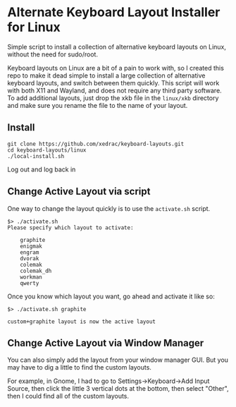 # Alternate Keyboard Layout Installer for Linux
Simple script to install a collection of alternative keyboard layouts on Linux, without the need for sudo/root.

Keyboard layouts on Linux are a bit of a pain to work with, so I created this repo to make it dead simple to install a large collection of alternative keyboard layouts, and switch between them quickly.
This script will work with both X11 and Wayland, and does not require any third party software.  To add additional layouts, just drop the xkb file in the `linux/xkb` directory and make sure you rename the file to the name of your layout.

## Install
```
git clone https://github.com/xedrac/keyboard-layouts.git
cd keyboard-layouts/linux
./local-install.sh
```

Log out and log back in


## Change Active Layout via script

One way to change the layout quickly is to use the `activate.sh` script.

```
$> ./activate.sh
Please specify which layout to activate:

    graphite
    enigmak
    engram
    dvorak
    colemak
    colemak_dh
    workman
    qwerty
```

Once you know which layout you want, go ahead and activate it like so:

```
$> ./activate.sh graphite

custom+graphite layout is now the active layout

```

## Change Active Layout via Window Manager

You can also simply add the layout from your window manager GUI.  But you may have to dig a little to find the custom layouts.

For example, in Gnome, I had to go to Settings->Keyboard->Add Input Source, then click the little 3 vertical dots at the bottom, then select "Other", then I could find all of the custom layouts.







